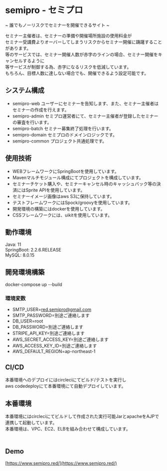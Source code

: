 # semipro - セミプロ
~ 誰でもノーリスクでセミナーを開催できるサイト ~  

セミナー主催者は、セミナーの準備や開催場所施設の使用料金が  
セミナー受講費よりオーバーしてしまうリスクからセミナー開催に躊躇することがあります。  
等のサービスでは、セミナー開催人数が赤字のラインの場合、セミナー開催をキャンセルするように  
等サービスが制御する為、赤字になるリスクを低減しています。  
もちろん、目標人数に達しない場合でも、開催できるよう設定可能です。  
  
## システム構成
- semipro-web ユーザーにセミナーを告知します、また、セミナー主催者はセミナーの作成を行えます。  
- semipro-admin セミプロ運営者にて、セミナー主催者が登録したセミナーの審査を行います。  
- semipro-batch セミナー募集終了処理を行います。  
- semipro-domain セミプロのドメインロジックです。  
- semipro-common プロジェクト共通処理です。  

## 使用技術
- WEBフレームワークにSpringBootを使用しています。  
- Mavenマルチモジュール構成にてプロジェクトを構成しています。  
- セミナーチケット購入や、セミナーキャンセル時のキャッシュバック等の決済にはSprite APIを使用しています。  
- セミナーイメージ画像はaws S3に保持しています。  
- テストフレームワークにはSpock/groovyを使用しています。  
- 開発環境の構築にはdockerを使用しています。  
- CSSフレームワークには、uikitを使用しています。
  
## 動作環境
Java: 11  
SpringBoot: 2.2.6.RELEASE  
MySQL: 8.0.15  
  
## 開発環境構築
docker-compose up --build  
  
### 環境変数
- SMTP_USER=red.semipro@gmail.com  
- SMTP_PASSWORD=別途ご連絡します  
- DB_USER=root  
- DB_PASSWORD=別途ご連絡します  
- STRIPE_API_KEY=別途ご連絡します  
- AWS_SECRET_ACCESS_KEY=別途ご連絡します  
- AWS_ACCESS_KEY_ID=別途ご連絡します  
- AWS_DEFAULT_REGION=ap-northeast-1
  
## CI/CD
本番環境へのデプロイにはcircleciにてビルド/テストを実行し  
aws codedeployにて本番環境にて自動デプロイしています。  
  
## 本番環境
本番環境にはcircleciにてビルドして作成された実行可能JarとapacheをAJPで連携して起動しています。  
本番環境は、VPC、EC2、ELBを組み合わせて構成しています。  
　　
## Demo
 [https://www.semipro.red/](https://www.semipro.red/) 
 
